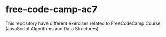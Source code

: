 # free-code-camp-ac7
This repository have different exercises related to FreeCodeCamp Course (JavaScript Algorithms and Data Structures)
